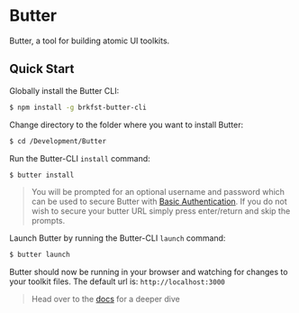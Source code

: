 # Butter

Butter, a tool for building atomic UI toolkits.

## Quick Start

Globally install the Butter CLI:
```sh
$ npm install -g brkfst-butter-cli
```

Change directory to the folder where you want to install Butter:
```sh
$ cd /Development/Butter
```

Run the Butter-CLI `install` command:
```sh
$ butter install
```
> You will be prompted for an optional username and password which can be used to secure Butter with [Basic Authentication](https://developer.mozilla.org/en-US/docs/Web/HTTP/Authentication). If you do not wish to secure your butter URL simply press enter/return and skip the prompts. 

Launch Butter by running the Butter-CLI `launch` command:
```sh
$ butter launch
```

Butter should now be running in your browser and watching for changes to your toolkit files. The default url is: 
`http://localhost:3000`

> Head over to the [docs](https://github.com/reykjavikingur/breakfast-butter/wiki) for a deeper dive
